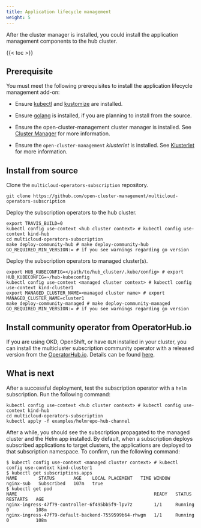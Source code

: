 ```yaml
---
title: Application lifecycle management
weight: 5
---
```


After the cluster manager is installed, you could install the application management components to the hub cluster.

<!-- spellchecker-disable -->

{{< toc >}}

<!-- spellchecker-enable -->

## Prerequisite

You must meet the following prerequisites to install the application lifecycle management add-on:

* Ensure [kubectl](https://kubernetes.io/docs/tasks/tools/install-kubectl) and [kustomize](https://kubernetes-sigs.github.io/kustomize/installation) are installed.

* Ensure [golang](https://golang.org/doc/install) is installed, if you are planning to install from the source.

* Ensure the open-cluster-management cluster manager is installed. See [Cluster Manager](/getting-started/core/cluster-manager) for more information.

* Ensure the `open-cluster-management` _klusterlet_ is installed. See [Klusterlet](/getting-started/core/register-cluster) for more information.

## Install from source
Clone the `multicloud-operators-subscription` repository.

```Shell
git clone https://github.com/open-cluster-management/multicloud-operators-subscription
```

Deploy the subscription operators to the hub cluster.

```Shell
export TRAVIS_BUILD=0
kubectl config use-context <hub cluster context> # kubectl config use-context kind-hub
cd multicloud-operators-subscription
make deploy-community-hub # make deploy-community-hub GO_REQUIRED_MIN_VERSION:= # if you see warnings regarding go version
```

Deploy the subscription operators to managed cluster(s).

```Shell
export HUB_KUBECONFIG=</path/to/hub_cluster/.kube/config> # export HUB_KUBECONFIG=~/hub-kubeconfig
kubectl config use-context <managed cluster context> # kubectl config use-context kind-cluster1
export MANAGED_CLUSTER_NAME=<managed cluster name> # export MANAGED_CLUSTER_NAME=cluster1
make deploy-community-managed # make deploy-community-managed GO_REQUIRED_MIN_VERSION:= # if you see warnings regarding go version
```

## Install community operator from OperatorHub.io
If you are using OKD, OpenShift, or have `OLM` installed in your cluster, you can install the multicluster subscription community operator with a released version from the [OperatorHub.io](https://operatorhub.io). Details can be found [here](https://operatorhub.io/operator/multicluster-operators-subscription).

## What is next

After a successful deployment, test the subscription operator with a `helm` subscription. Run the following command:

```Shell
kubectl config use-context <hub cluster context> # kubectl config use-context kind-hub
cd multicloud-operators-subscription
kubectl apply -f examples/helmrepo-hub-channel
```

After a while, you should see the subscription propagated to the managed cluster and the Helm app installed. By default, when a subscription deploys subscribed applications to target clusters, the applications are deployed to that subscription namespace. To confirm, run the following command:

```Shell
$ kubectl config use-context <managed cluster context> # kubectl config use-context kind-cluster1
$ kubectl get subscriptions.apps 
NAME        STATUS       AGE    LOCAL PLACEMENT   TIME WINDOW
nginx-sub   Subscribed   107m   true  
$ kubectl get pod
NAME                                                   READY   STATUS      RESTARTS   AGE
nginx-ingress-47f79-controller-6f495bb5f9-lpv7z        1/1     Running     0          108m
nginx-ingress-47f79-default-backend-7559599b64-rhwgm   1/1     Running     0          108m
```
